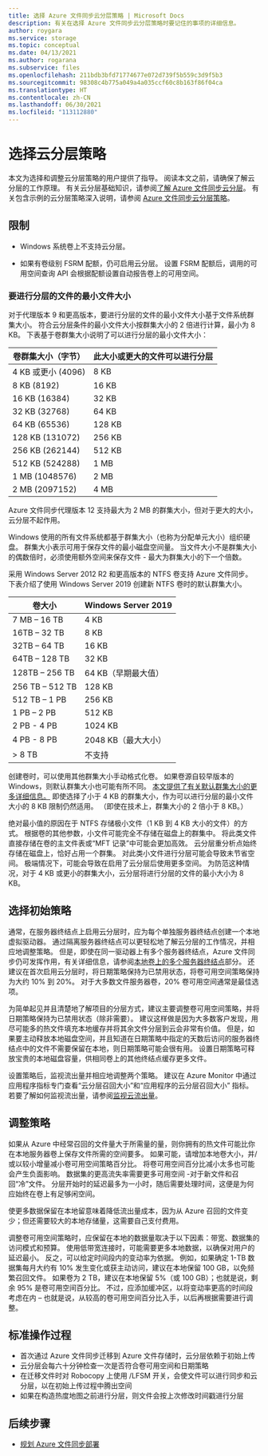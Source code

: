 ```yaml
---
title: 选择 Azure 文件同步云分层策略 | Microsoft Docs
description: 有关在选择 Azure 文件同步云分层策略时要记住的事项的详细信息。
author: roygara
ms.service: storage
ms.topic: conceptual
ms.date: 04/13/2021
ms.author: rogarana
ms.subservice: files
ms.openlocfilehash: 211bdb3bfd71774677e072d739f5b559c3d9f5b3
ms.sourcegitcommit: 98308c4b775a049a4a035ccf60c8b163f86f04ca
ms.translationtype: HT
ms.contentlocale: zh-CN
ms.lasthandoff: 06/30/2021
ms.locfileid: "113112880"
---
```

# <a name="choose-cloud-tiering-policies"></a>选择云分层策略

本文为选择和调整云分层策略的用户提供了指导。 阅读本文之前，请确保了解云分层的工作原理。 有关云分层基础知识，请参阅[了解 Azure 文件同步云分层](file-sync-cloud-tiering-overview.md)。 有关包含示例的云分层策略深入说明，请参阅 [Azure 文件同步云分层策略](file-sync-cloud-tiering-policy.md)。

## <a name="limitations"></a>限制
- Windows 系统卷上不支持云分层。

- 如果有卷级别 FSRM 配额，仍可启用云分层。 设置 FSRM 配额后，调用的可用空间查询 API 会根据配额设置自动报告卷上的可用空间。 

### <a name="minimum-file-size-for-a-file-to-tier"></a>要进行分层的文件的最小文件大小

对于代理版本 9 和更高版本，要进行分层的文件的最小文件大小基于文件系统群集大小。 符合云分层条件的最小文件大小按群集大小的 2 倍进行计算，最小为 8 KB。 下表基于卷群集大小说明了可以进行分层的最小文件大小：

|卷群集大小（字节） |此大小或更大的文件可以进行分层  |
|----------------------------|---------|
|4 KB 或更小 (4096)      | 8 KB    |
|8 KB (8192)                 | 16 KB   |
|16 KB (16384)               | 32 KB   |
|32 KB (32768)               | 64 KB   |
|64 KB (65536)    | 128 KB  |
|128 KB (131072) | 256 KB |
|256 KB (262144) | 512 KB |
|512 KB (524288) | 1 MB |
|1 MB (1048576) | 2 MB |
|2 MB (2097152) | 4 MB |

Azure 文件同步代理版本 12 支持最大为 2 MB 的群集大小，但对于更大的大小，云分层不起作用。

Windows 使用的所有文件系统都基于群集大小（也称为分配单元大小）组织硬盘。 群集大小表示可用于保存文件的最小磁盘空间量。 当文件大小不是群集大小的偶数倍时，必须使用额外空间来保存文件 - 最大为群集大小的下一个倍数。

采用 Windows Server 2012 R2 和更高版本的 NTFS 卷支持 Azure 文件同步。 下表介绍了使用 Windows Server 2019 创建新 NTFS 卷时的默认群集大小。

|卷大小    |Windows Server 2019             |
|---------------|--------------------------------|
|7 MB – 16 TB   | 4 KB                |
|16TB – 32 TB   | 8 KB                |
|32TB – 64 TB   | 16 KB               |
|64TB – 128 TB  | 32 KB               |
|128TB – 256 TB | 64 KB（早期最大值） |
|256 TB – 512 TB| 128 KB              |
|512 TB – 1 PB  | 256 KB              |
|1 PB – 2 PB    | 512 KB              |
|2 PB - 4 PB    | 1024 KB             |
|4 PB - 8 PB    | 2048 KB（最大大小）  |
|> 8 TB         | 不支持       |

创建卷时，可以使用其他群集大小手动格式化卷。 如果卷源自较早版本的 Windows，则默认群集大小也可能有所不同。 [本文提供了有关默认群集大小的更多详细信息。](https://support.microsoft.com/help/140365/default-cluster-size-for-ntfs-fat-and-exfat) 即使选择了小于 4 KB 的群集大小，作为可以进行分层的最小文件大小的 8 KB 限制仍然适用。 （即使在技术上，群集大小的 2 倍小于 8 KB。）

绝对最小值的原因在于 NTFS 存储极小文件（1 KB 到 4 KB 大小的文件）的方式。 根据卷的其他参数，小文件可能完全不存储在磁盘上的群集中。 将此类文件直接存储在卷的主文件表或“MFT 记录”中可能会更加高效。 云分层重分析点始终存储在磁盘上，恰好占用一个群集。 对此类小文件进行分层可能会导致未节省空间。 极端情况下，可能会导致在启用了云分层后使用更多空间。 为防范这种情况，对于 4 KB 或更小的群集大小，云分层将进行分层的文件的最小大小为 8 KB。 

## <a name="selecting-your-initial-policies"></a>选择初始策略

通常，在服务器终结点上启用云分层时，应为每个单独服务器终结点创建一个本地虚拟驱动器。 通过隔离服务器终结点可以更轻松地了解云分层的工作情况，并相应地调整策略。 但是，即使在同一驱动器上有多个服务器终结点，Azure 文件同步仍可发挥作用，有关详细信息，请参阅[本地卷上的多个服务器终结点](file-sync-cloud-tiering-policy.md#multiple-server-endpoints-on-a-local-volume)部分。 还建议在首次启用云分层时，将日期策略保持为已禁用状态，将卷可用空间策略保持为大约 10% 到 20%。 对于大多数文件服务器卷，20% 卷可用空间通常是最佳选项。

为简单起见并且清楚地了解项目的分层方式，建议主要调整卷可用空间策略，并将日期策略保持为已禁用状态（除非需要）。 建议这样做是因为大多数客户发现，用尽可能多的热文件填充本地缓存并将其余文件分层到云会非常有价值。 但是，如果要主动释放本地磁盘空间，并且知道在日期策略中指定的天数后访问的服务器终结点中的文件不需要保留在本地，则日期策略可能会很有用。 设置日期策略可释放宝贵的本地磁盘容量，供相同卷上的其他终结点缓存更多文件。

设置策略后，监视流出量并相应地调整两个策略。 建议在 Azure Monitor 中通过应用程序指标专门查看“云分层召回大小”和“应用程序的云分层召回大小” 指标。 若要了解如何监视流出量，请参阅[监视云流出量](file-sync-monitor-cloud-tiering.md)。

## <a name="adjusting-your-policies"></a>调整策略

如果从 Azure 中经常召回的文件量大于所需量的量，则你拥有的热文件可能比你在本地服务器卷上保存文件所需的空间要多。 如果可能，请增加本地卷大小，并/或以较小增量减小卷可用空间策略百分比。 将卷可用空间百分比减小太多也可能会产生负面影响。 数据集的更高流失率需要更多可用空间 -对于新文件和召回“冷”文件。 分层开始时的延迟最多为一小时，随后需要处理时间，这便是为何应始终在卷上有足够闲空间。

使更多数据保留在本地留意味着降低流出量成本，因为从 Azure 召回的文件变少；但还需要较大的本地存储量，这需要自己支付费用。 

调整卷可用空间策略时，应保留在本地的数据量取决于以下因素：带宽、数据集的访问模式和预算。 使用低带宽连接时，可能需要更多本地数据，以确保对用户的延迟最小。 反之，可以给定时间段内的变动率为依据。 例如，如果确定 1-TB 数据集每月大约有 10% 发生变化或获主动访问，建议在本地保留 100 GB，以免频繁召回文件。 如果卷为 2 TB，建议在本地保留 5%（或 100 GB）；也就是说，剩余 95% 是卷可用空间百分比。 不过，应添加缓冲区，以将变动率更高的时间段考虑在内 – 也就是说，从较高的卷可用空间百分比入手，以后再根据需要进行调整。

## <a name="standard-operating-procedures"></a>标准操作过程

- 首次通过 Azure 文件同步迁移到 Azure 文件存储时，云分层依赖于初始上传
- 云分层会每六十分钟检查一次是否符合卷可用空间和日期策略
- 在迁移文件时对 Robocopy 上使用 /LFSM 开关，会使文件可以进行同步和云分层，以在初始上传过程中腾出空间 
- 如果在构造热度地图之前进行分层，则文件会按上次修改时间戳进行分层

## <a name="next-steps"></a>后续步骤

* [规划 Azure 文件同步部署](file-sync-planning.md)

